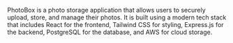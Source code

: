 PhotoBox is a photo storage application that allows users to securely upload, store, and manage their photos. It is built using a modern tech stack that includes React for the frontend, Tailwind CSS for styling, Express.js for the backend, PostgreSQL for the database, and AWS for cloud storage.
